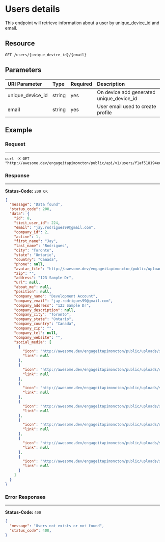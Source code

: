 # Users details

This endpoint will retrieve information about a user by unique_device_id and email.

## Resource

```
GET /users/{unique_device_id}/{email}
```

## Parameters

URI Parameter | Type   | Required | Description
:------------ | :----- | :------- | :-----------------------------------------------------------------------------------
unique_device_id       | string | yes      | On device add generated unique_device_id
email       | string | yes      | User email used to create profile

## Example

### Request

--------------------------------------------------------------------------------

```
curl -X GET "http://awesome.dev/engageitapimoncton/public/api/v1/users/f1af518194ed957/jay.rodrigues99@gmail.com"
```

### Response

--------------------------------------------------------------------------------

**Status-Code:** `200 OK`

```json
{
  "message": "Data found",
  "status_code": 200,
  "data": {
    "id": 8,
    "tieit_user_id": 224,
    "email": "jay.rodrigues99@gmail.com",
    "company_id": 2,
    "active": 1,
    "first_name": "Jay",
    "last_name": "Rodrigues",
    "city": "Toronto",
    "state": "Ontario",
    "country": "Canada",
    "phone": null,
    "avatar_file": "http://awesome.dev/engageitapimoncton/public/uploads/profile_pics/52e601c07640ffae2626e516a0489b00.jpg",
    "zip": "",
    "address": "123 Sample Dr",
    "url": null,
    "about_me": null,
    "position": null,
    "company_name": "Development Account",
    "company_email": "jay.rodrigues99@gmail.com",
    "company_address": "123 Sample Dr",
    "company_description": null,
    "company_city": "Toronto",
    "company_state": "Ontario",
    "company_country": "Canada",
    "company_zip": "",
    "company_tel": null,
    "company_website": "",
    "social_media": [
      {
        "icon": "http://awesome.dev/engageitapimoncton/public/uploads/social-media/png/facebook-logo.png",
        "link": null
      },
      {
        "icon": "http://awesome.dev/engageitapimoncton/public/uploads/social-media/png/twitter-logo.png",
        "link": null
      },
      {
        "icon": "http://awesome.dev/engageitapimoncton/public/uploads/social-media/png/google-logo.png",
        "link": null
      },
      {
        "icon": "http://awesome.dev/engageitapimoncton/public/uploads/social-media/png/youtube-logo.png",
        "link": null
      },
      {
        "icon": "http://awesome.dev/engageitapimoncton/public/uploads/social-media/png/pinterest-logo.png",
        "link": null
      },
      {
        "icon": "http://awesome.dev/engageitapimoncton/public/uploads/social-media/png/instagram-logo.png",
        "link": null
      },
      {
        "icon": "http://awesome.dev/engageitapimoncton/public/uploads/social-media/png/linkedin-logo.png",
        "link": null
      }
    ]
  }
}
```

### Error Responses

--------------------------------------------------------------------------------

**Status-Code:** `400`

```json
{
  "message": "Users not exists or not found",
  "status_code": 400,
}
```
